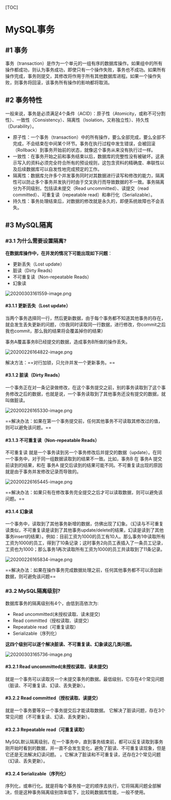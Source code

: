 [TOC]

# MySQL事务


## #1 事务

事务（transaction）是作为一个单元的一组有序的数据库操作。如果组中的所有操作都成功，则认为事务成功，即使只有一个操作失败，事务也不成功。如果所有操作完成，事务则提交，其修改将作用于所有其他数据库进程。如果一个操作失败，则事务将回滚，该事务所有操作的影响都将取消。


## #2 事务特性

一般来说，事务是必须满足4个条件（ACID）：原子性（Atomicity，或称不可分割性）、一致性（Consistency）、隔离性（Isolation，又称独立性）、持久性（Durability）。

- 原子性：一个事务（transaction）中的所有操作，要么全部完成，要么全部不完成，不会结束在中间某个环节。事务在执行过程中发生错误，会被回滚（Rollback）到事务开始前的状态，就像这个事务从来没有执行过一样。
- 一致性：在事务开始之前和事务结束以后，数据库的完整性没有被破坏。这表示写入的资料必须完全符合所有的预设规则，这包含资料的精确度、串联性以及后续数据库可以自发性地完成预定的工作。
- 隔离性：数据库允许多个并发事务同时对其数据进行读写和修改的能力，隔离性可以防止多个事务并发执行时由于交叉执行而导致数据的不一致。事务隔离分为不同级别，包括读未提交（Read uncommitted）、读提交（read committed）、可重复读（repeatable read）和串行化（Serializable）。
- 持久性：事务处理结束后，对数据的修改就是永久的，即便系统故障也不会丢失。


## #3 MySQL隔离

### #3.1 为什么需要设置隔离? 


**在数据库操作中，在并发的情况下可能出现如下问题**：

- 更新丢失（Lost update） 
- 脏读（Dirty Reads） 
- 不可重复读（Non-repeatable Reads） 
- 幻象读 

![20200303161559-image.png](https://raw.githubusercontent.com/Coxhuang/yosoro/master/20200303161559-image.png)



#### #3.1.1 更新丢失（Lost update）

当两个事务选择同一行，然后更新数据，由于每个事务都不知道其他事务的存在，就会发生丢失更新的问题，（你我同时读取同一行数据，进行修改，你commit之后我也commit，那么我的结果将会覆盖掉你的结果）

事务A覆盖事务B已经提交的数据，造成事务B所做的操作丢失。 

![20200226164822-image.png](https://raw.githubusercontent.com/Coxhuang/yosoro/master/20200226164822-image.png)

解决方法：==对行加锁，只允许并发一个更新事务。==



#### #3.1.2 脏读（Dirty Reads） 

一个事务正在对一条记录做修改，在这个事务提交之前，别的事务读取到了这个事务修改之后的数据，也就是说，一个事务读取到了其他事务还没有提交的数据，就叫做脏读。

![20200226165330-image.png](https://raw.githubusercontent.com/Coxhuang/yosoro/master/20200226165330-image.png)

==解决办法：如果在第一个事务提交前，任何其他事务不可读取其修改过的值，则可以避免该问题。==

#### #3.1.3 不可重复读（Non-repeatable Reads） 

不可重复读 就是一个事务读到另一个事务修改后并提交的数据（update）。在同一个事务中，对于同一组数据读取到的结果不一致。比如，事务B 在 事务A 提交前读到的结果，和在 事务A 提交后读到的结果可能不同。不可重复读出现的原因就是由于事务并发修改记录而导致的。


![20200226165445-image.png](https://raw.githubusercontent.com/Coxhuang/yosoro/master/20200226165445-image.png)

==解决办法：如果只有在修改事务完全提交之后才可以读取数据，则可以避免该问题。==

#### #3.1.4 幻象读 

一个事务中，读取到了其他事务新增的数据，仿佛出现了幻象。（幻读与不可重复读类似，不可重复读是读到了其他事务update/delete的结果，幻读是读到了其他事务insert的结果）。例如：目前工资为1000的员工有10人。那么事务1中读取所有工资为1000的员工，得到了10条记录；这时事务2向员工表插入了一条员工记录，工资也为1000；那么事务1再次读取所有工资为1000的员工共读取到了11条记录。 


![20200226165834-image.png](https://raw.githubusercontent.com/Coxhuang/yosoro/master/20200226165834-image.png)

==解决办法：如果在操作事务完成数据处理之前，任何其他事务都不可以添加新数据，则可避免该问题==



### #3.2 MySQL隔离级别? 


数据库事务的隔离级别有4个，由低到高依次为:
- Read uncommitted(未授权读取、读未提交)
- Read committed（授权读取、读提交）
- Repeatable read（可重复读取）
- Serializable（序列化）


**这四个级别可以逐个解决脏读、不可重复读、幻象读这几类问题。**

![20200303165736-image.png](https://raw.githubusercontent.com/Coxhuang/yosoro/master/20200303165736-image.png)


#### #3.2.1 Read uncommitted(未授权读取、读未提交)

就是一个事务可以读取另一个未提交事务的数据。最低级别，它存在4个常见问题（脏读、不可重复读、幻读、丢失更新）。

#### #3.2.2 Read committed（授权读取、读提交）

就是一个事务要等另一个事务提交后才能读取数据。 它解决了脏读问题，存在3个常见问题（不可重复读、幻读、丢失更新）。

#### #3.2.3 Repeatable read（可重复读取）

MySQL默认隔离级别，在一个事务中，直到事务结束前，都可以反复读取到事务刚开始时看到的数据，并一直不会发生变化，避免了脏读、不可重复读现象，但是它还是无法解决幻读问题。 。它解决了脏读和不可重复读，还存在2个常见问题（幻读、丢失更新）。


#### #3.2.4 Serializable（序列化）

序列化，或串行化。就是将每个事务按一定的顺序去执行，它将隔离问题全部解决，但是这种事务隔离级别效率低下，比较耗数据库性能，一般不使用。

